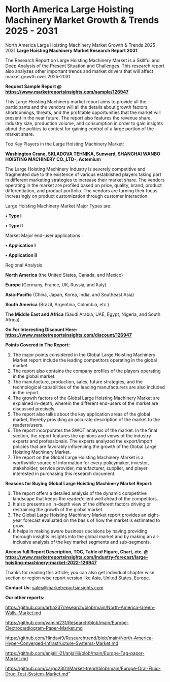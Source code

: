 # North America Large Hoisting Machinery Market Growth & Trends 2025 - 2031
North America Large Hoisting Machinery Market Growth & Trends 2025 - 2031
<strong>Large Hoisting Machinery Market Research Report 2031</strong>

The Research Report on Large Hoisting Machinery Market is a Skillful and Deep Analysis of the Present Situation and Challenges. This research report also analyzes other important trends and market drivers that will affect market growth over 2025-2031.

<strong>Request Sample Report @ <a href=https://www.marketreportsinsights.com/sample/126947>https://www.marketreportsinsights.com/sample/126947</a></strong>

This Large Hoisting Machinery market report aims to provide all the participants and the vendors will all the details about growth factors, shortcomings, threats, and the profitable opportunities that the market will present in the near future. The report also features the revenue share, industry size, production volume, and consumption in order to gain insights about the politics to contest for gaining control of a large portion of the market share.

Top Key Players in the Large Hoisting Machinery Market:

<strong>Washington Crane, SKLADOVA TEHNIKA, Sunward, SHANGHAI WANBO HOISTING MACHINERY CO.,LTD-, Actemium</strong>

The Large Hoisting Machinery Industry is severely competitive and fragmented due to the existence of various established players taking part in different marketing strategies to increase their market share. The vendors operating in the market are profiled based on price, quality, brand, product differentiation, and product portfolio. The vendors are turning their focus increasingly on product customization through customer interaction.

Large Hoisting Machinery Market Major Types are:

<strong>• Type I

• Type II</strong>

Market Major end-user applications :

<strong>• Application I

• Application II</strong>

Regional Analysis

</u><strong><b>North America</b></strong> (the United States, Canada, and Mexico)

<strong><b>Europe </b></strong>(Germany, France, UK, Russia, and Italy)

<strong><b>Asia-Pacific</b></strong> (China, Japan, Korea, India, and Southeast Asia)

<strong><b>South America</b></strong> (Brazil, Argentina, Colombia, etc.)

<strong><b>The Middle East and Africa</b></strong> (Saudi Arabia, UAE, Egypt, Nigeria, and South Africa)

<strong>Go For Interesting Discount Here: <a href=https://www.marketreportsinsights.com/discount/126947>https://www.marketreportsinsights.com/discount/126947</a></strong>

<strong>Points Covered in The Report:</strong>
<ol>
  <li>The major points considered in the Global Large Hoisting Machinery Market report include the leading competitors operating in the global market.</li>
  <li>The report also contains the company profiles of the players operating in the global market.</li>
  <li>The manufacture, production, sales, future strategies, and the technological capabilities of the leading manufacturers are also included in the report.</li>
  <li>The growth factors of the Global Large Hoisting Machinery Market are explained in-depth, wherein the different end-users of the market are discussed precisely.</li>
  <li>The report also talks about the key application areas of the global market, thereby providing an accurate description of the market to the readers/users.</li>
  <li>The report incorporates the SWOT analysis of the market. In the final section, the report features the opinions and views of the industry experts and professionals. The experts analyzed the export/import policies that are favorably influencing the growth of the Global Large Hoisting Machinery Market.</li>
  <li>The report on the Global Large Hoisting Machinery Market is a worthwhile source of information for every policymaker, investor, stakeholder, service provider, manufacturer, supplier, and player interested in purchasing this research document.</li>
</ol>
<strong>Reasons for Buying Global Large Hoisting Machinery Market Report:</strong>

<ol>
  <li>The report offers a detailed analysis of the dynamic competitive landscape that keeps the reader/client well ahead of the competitors.</li>
  <li>It also presents an in-depth view of the different factors driving or restraining the growth of the global market.</li>
  <li>The Global Large Hoisting Machinery Market report provides an eight-year forecast evaluated on the basis of how the market is estimated to grow.</li>
  <li>It helps in making aware business decisions by having providing thorough insights insights into the global market and by making an all-inclusive analysis of the key market segments and sub-segments.</li>
</ol>
<strong>Access full Report Description, TOC, Table of Figure, Chart, etc. @ <a href=https://www.marketreportsinsights.com/industry-forecast/large-hoisting-machinery-market-2022-126947>https://www.marketreportsinsights.com/industry-forecast/large-hoisting-machinery-market-2022-126947</a></strong>


Thanks for reading this article; you can also get individual chapter wise section or region wise report version like Asia, United States, Europe.

<strong>Contact Us:</strong>
sales@marketreportsinsights.com

<strong>Our other reports:</strong>

<a href=https://github.com/arha237/research/blob/main/North-America-Green-Walls-Market.md>https://github.com/arha237/research/blob/main/North-America-Green-Walls-Market.md</a>

<a href=https://github.com/yamini231/Research/blob/main/Europe-Electrocardiogram-Paper-Market.md>https://github.com/yamini231/Research/blob/main/Europe-Electrocardiogram-Paper-Market.md</a>

<a href=https://github.com/Hindavi9/Researchtrend/blob/main/North-America-Hyper-Converged-Infrastructure-Systems-Market.md>https://github.com/Hindavi9/Researchtrend/blob/main/North-America-Hyper-Converged-Infrastructure-Systems-Market.md</a>

<a href=https://github.com/anjaliiii21/anjaliiii/blob/main/Europe-Tag-paper-Market.md>https://github.com/anjaliiii21/anjaliiii/blob/main/Europe-Tag-paper-Market.md</a>

<a href=https://github.com/cargo2301/Market-trend/blob/main/Europe-Oral-Fluid-Drug-Test-System-Market.md>https://github.com/cargo2301/Market-trend/blob/main/Europe-Oral-Fluid-Drug-Test-System-Market.md</a>"
